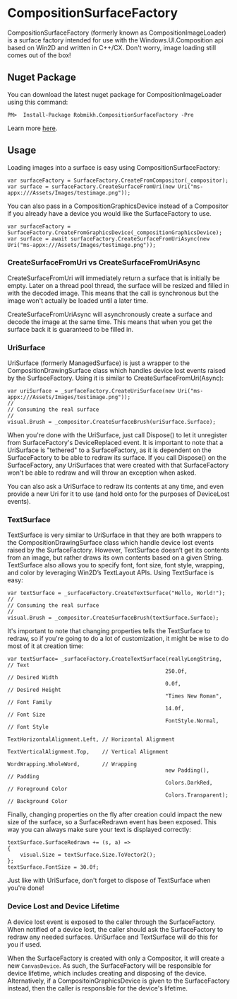 # CompositionSurfaceFactory
CompositionSurfaceFactory (formerly known as CompositionImageLoader) is a surface factory intended for use with the Windows.UI.Composition api based on Win2D and written in C++/CX. Don't worry, image loading still comes out of the box!

## Nuget Package
You can download the latest nuget package for CompositionImageLoader using this command:
```
PM>  Install-Package Robmikh.CompositionSurfaceFactory -Pre
```
Learn more [here](https://www.nuget.org/packages/Robmikh.CompositionSurfaceFactory).

## Usage
Loading images into a surface is easy using CompositionSurfaceFactory:
```
var surfaceFactory = SurfaceFactory.CreateFromCompositor(_compositor);
var surface = surfaceFactory.CreateSurfaceFromUri(new Uri("ms-appx:///Assets/Images/testimage.png"));
```
You can also pass in a CompositionGraphicsDevice instead of a Compositor if you already have a device you would like the SurfaceFactory to use.
```
var surfaceFactory = SurfaceFactory.CreateFromGraphicsDevice(_compositionGraphicsDevice);
var surface = await surfaceFactory.CreateSurfaceFromUriAsync(new Uri("ms-appx:///Assets/Images/testimage.png"));
```

### CreateSurfaceFromUri vs CreateSurfaceFromUriAsync
CreateSurfaceFromUri will immediately return a surface that is initially be empty. Later on a thread pool thread, the surface will be resized and filled in with the decoded image. This means that the call is synchronous but the image won't actually be loaded until a later time.

CreateSurfaceFromUriAsync will asynchronously create a surface and decode the image at the same time. This means that when you get the surface back it is guaranteed to be filled in.

### UriSurface
UriSurface (formerly ManagedSurface) is just a wrapper to the CompositionDrawingSurface class which handles device lost events raised by the SurfaceFactory. Using it is similar to CreateSurfaceFromUri(Async):
```
var uriSurface = _surfaceFactory.CreateUriSurface(new Uri("ms-appx:///Assets/Images/testimage.png"));
//
// Consuming the real surface
//
visual.Brush = _compositor.CreateSurfaceBrush(uriSurface.Surface);
```
When you're done with the UriSurface, just call Dispose() to let it unregister from SurfaceFactory's DeviceReplaced event. It is important to note that a UriSurface is "tethered" to a SurfaceFactory, as it is dependent on the SurfaceFactory to be able to redraw its surface. If you call Dispose() on the SurfaceFactory, any UriSurfaces that were created with that SurfaceFactory won't be able to redraw and will throw an exception when asked.

You can also ask a UriSurface to redraw its contents at any time, and even provide a new Uri for it to use (and hold onto for the purposes of DeviceLost events).

### TextSurface
TextSurface is very similar to UriSurface in that they are both wrappers to the CompositionDrawingSurface class which handle device lost events raised by the SurfaceFactory. However, TextSurface doesn’t get its contents from an image, but rather draws its own contents based on a given String. TextSurface also allows you to specify font, font size, font style, wrapping, and color by leveraging Win2D’s TextLayout APIs. Using TextSurface is easy:

```
var textSurface = _surfaceFactory.CreateTextSurface("Hello, World!");
//
// Consuming the real surface
//
visual.Brush = _compositor.CreateSurfaceBrush(textSurface.Surface);
```

It's important to note that changing properties tells the TextSurface to redraw, so if you're going to do a lot of customization, it might be wise to do most of it at creation time:

```
var textSurface= _surfaceFactory.CreateTextSurface(reallyLongString,            // Text
                                                  250.0f,                       // Desired Width
                                                  0.0f,                         // Desired Height
                                                  "Times New Roman",            // Font Family
                                                  14.0f,                        // Font Size
                                                  FontStyle.Normal,             // Font Style
                                                  TextHorizontalAlignment.Left, // Horizontal Alignment
                                                  TextVerticalAlignment.Top,    // Vertical Alignment
                                                  WordWrapping.WholeWord,       // Wrapping
                                                  new Padding(),                // Padding
                                                  Colors.DarkRed,               // Foreground Color
                                                  Colors.Transparent);          // Background Color
```

Finally, changing properties on the fly after creation could impact the new size of the surface, so a SurfaceRedrawn event has been exposed. This way you can always make sure your text is displayed correctly:

```
textSurface.SurfaceRedrawn += (s, a) =>
{
    visual.Size = textSurface.Size.ToVector2();
};
textSurface.FontSize = 30.0f;
```

Just like with UriSurface, don't forget to dispose of TextSurface when you're done!

### Device Lost and Device Lifetime
A device lost event is exposed to the caller through the SurfaceFactory. When notified of a device lost, the caller should ask the SurfaceFactory to redraw any needed surfaces. UriSurface and TextSurface will do this for you if used.

When the SurfaceFactory is created with only a Compositor, it will create a new `CanvasDevice`. As such, the SurfaceFactory will be responsible for device lifetime, which includes creating and disposing of the device. Alternatively, if a CompositoinGraphicsDevice is given to the SurfaceFactory instead, then the caller is responsible for the device's lifetime.

